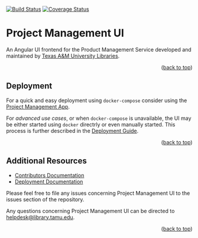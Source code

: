 <a name="readme-top"></a>
[![Build Status][build-badge]][build-status]
[![Coverage Status][coverage-badge]][coverage-status]

# Project Management UI

An Angular UI frontend for the Product Management Service developed and maintained by [Texas A&M University Libraries][tamu-library].

<div align="right">(<a href="#readme-top">back to top</a>)</div>

## Deployment

For a quick and easy deployment using `docker-compose` consider using the [Project Management App][app-repo].

For _advanced use cases_, or when `docker-compose` is unavailable, the UI may be either started using `docker` directrly or even manually started.
This process is further described in the [Deployment Guide][deployment-guide].

<div align="right">(<a href="#readme-top">back to top</a>)</div>

## Additional Resources

- [Contributors Documentation][contributors-docs]
- [Deployment Documentation][deployment-guide]

Please feel free to file any issues concerning Project Management UI to the issues section of the repository.

Any questions concerning Project Management UI can be directed to [helpdesk@library.tamu.edu][helpdesk-email].

<div align="right">(<a href="#readme-top">back to top</a>)</div>

<!-- LINKS -->
[build-status]: https://github.com/TAMULib/ProjectManagementUI/actions?query=workflow%3ABuild
[build-badge]: https://github.com/TAMULib/ProjectManagementUI/workflows/Build/badge.svg
[coverage-status]: https://coveralls.io/github/TAMULib/ProjectManagementUI
[coverage-badge]: https://coveralls.io/repos/github/TAMULib/ProjectManagementUI/badge.svg
[tamu-library]: http://library.tamu.edu
[app-repo]: https://github.com/TAMULib/ProjectManagement
[deployment-guide]: https://github.com/TAMULib/ProjectManagementUI/main/blob/main/DEPLOYING.md
[contributors-docs]: https://github.com/TAMULib/ProjectManagementUI/blob/main/CONTRIBUTING.md
[helpdesk-email]: mailto:helpdesk@library.tamu.edu
